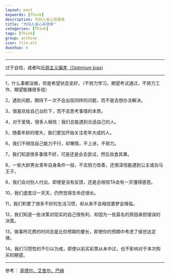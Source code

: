 ```yaml
---
layout: post
keywords: [Think]
description: 为何人会心存侥幸
title: "为何人会心存侥幸"
categories: [Think]
tags: [Think]
group: archive
icon: file-alt
duoshuo: n
---
```


----
过于自信，或者叫[乐观主义偏差（Optimism bias)][1]

----
1，什么事都没做，但是希望状态变好。（不努力学习，期望考试通过，不努力工作，期望能赚很多钱）

2，遇到问题，期待下一次不会出现同样的问题，而不是去想办法解决。

3，很喜欢给自己台阶下，而不去思考事情的本质。

4，对于爱情，很多人相信：我们总能遇到合适自己的人。

5，随着年龄的增大，我们更加开始关注老年大成的人。

6，我们不相信自己能力不行，却懒惰，不上进，不努力。

7，我们知道很多事情不好，可是还是会去尝试，然后自食其果。

8，一些大龄男女青年自身条件一般，不去努力改善，还很深信能遇到公主或白马王子。

9，我们会对别人付出，即使是没有反馈，还是总相信TA会有一天懂得感恩。

10，我们虚度过一天天，仍然觉得生命还很长。

11，我们积累了很多不好的生活习惯，却从来不会相信噩梦会降临。

12，我们知道一些决策对现实的自己很有利，却因为一些莫名的原因承担错误的决策。

13，做事所花费的时间总是比你预期的要长，即使你的预期中考虑了侯世达定律。

14，我们习惯性的不引以为戒，即使以前买彩票从未中过，也不影响对于本次购买的期望。

----
参考：
[哥德尔、艾舍尔、巴赫][2]

[1]:https://en.wikipedia.org/wiki/Hofstadter%27s_law
[2]:[https://book.douban.com/subject/1291204/]


